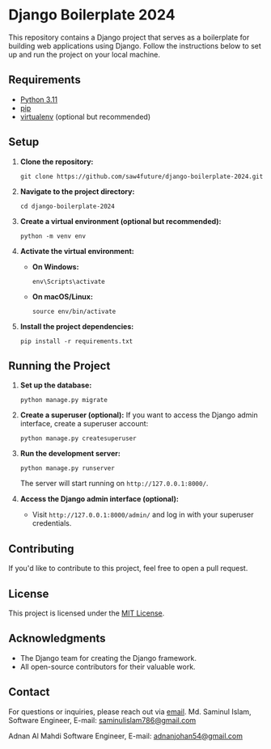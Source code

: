 # Django Boilerplate 2024

This repository contains a Django project that serves as a boilerplate for building web applications using Django. Follow the instructions below to set up and run the project on your local machine.

## Requirements

- [Python 3.11](https://www.python.org/downloads/)
- [pip](https://pip.pypa.io/en/stable/)
- [virtualenv](https://virtualenv.pypa.io/en/stable/) (optional but recommended)

## Setup

1. **Clone the repository:**
    ```shell
    git clone https://github.com/saw4future/django-boilerplate-2024.git
    ```

2. **Navigate to the project directory:**
    ```shell
    cd django-boilerplate-2024
    ```

3. **Create a virtual environment (optional but recommended):**
    ```shell
    python -m venv env
    ```

4. **Activate the virtual environment:**
    - **On Windows:**
        ```shell
        env\Scripts\activate
        ```
    - **On macOS/Linux:**
        ```shell
        source env/bin/activate
        ```

5. **Install the project dependencies:**
    ```shell
    pip install -r requirements.txt
    ```

## Running the Project

1. **Set up the database:**
    ```shell
    python manage.py migrate
    ```

2. **Create a superuser (optional):**
    If you want to access the Django admin interface, create a superuser account:
    ```shell
    python manage.py createsuperuser
    ```

3. **Run the development server:**
    ```shell
    python manage.py runserver
    ```

    The server will start running on `http://127.0.0.1:8000/`.

4. **Access the Django admin interface (optional):**
    - Visit `http://127.0.0.1:8000/admin/` and log in with your superuser credentials.

## Contributing

If you'd like to contribute to this project, feel free to open a pull request.

## License

This project is licensed under the [MIT License](LICENSE).

## Acknowledgments

- The Django team for creating the Django framework.
- All open-source contributors for their valuable work.

## Contact

For questions or inquiries, please reach out via [email](mailto:saminulislam786@gmail.com).
Md. Saminul Islam, 
Software Engineer, 
E-mail: saminulislam786@gmail.com

Adnan Al Mahdi
Software Engineer, 
E-mail: adnanjohan54@gmail.com
